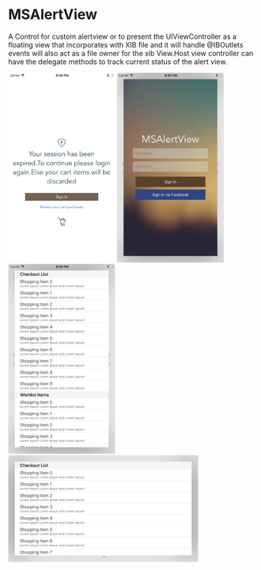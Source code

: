 # MSAlertView
A Control for custom alertview or to  present the UIViewController as a floating view that incorporates with XIB file and it will handle @IBOutlets events will also act as a file owner for the xib View.Host view controller can have the delegate methods to track current status of the alert view.

<img src="https://github.com/mohshin-shah/MSAlertView/blob/master/1.png" alt="" data-canonical-src="https://github.com/mohshin-shah/MSAlertView/blob/master/1.png" width="216" height="384" />
<img src="https://github.com/mohshin-shah/MSAlertView/blob/master/2.png" alt="" data-canonical-src="https://github.com/mohshin-shah/MSAlertView/blob/master/2.png" width="216" height="384" />
<img src="https://github.com/mohshin-shah/MSAlertView/blob/master/3.png" alt="" data-canonical-src="https://github.com/mohshin-shah/MSAlertView/blob/master/3.png" width="216" height="384" />
<img src="https://github.com/mohshin-shah/MSAlertView/blob/master/4.png" alt="" data-canonical-src="https://github.com/mohshin-shah/MSAlertView/blob/master/4.png" width="384" height="216" />

